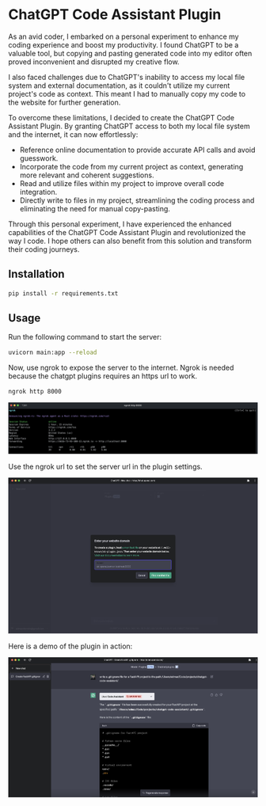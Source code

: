 # ChatGPT Code Assistant Plugin

As an avid coder, I embarked on a personal experiment to enhance my coding experience and boost my productivity. I found ChatGPT to be a valuable tool, but copying and pasting generated code into my editor often proved inconvenient and disrupted my creative flow.

I also faced challenges due to ChatGPT's inability to access my local file system and external documentation, as it couldn't utilize my current project's code as context. This meant I had to manually copy my code to the website for further generation.

To overcome these limitations, I decided to create the ChatGPT Code Assistant Plugin. By granting ChatGPT access to both my local file system and the internet, it can now effortlessly:

- Reference online documentation to provide accurate API calls and avoid guesswork.
- Incorporate the code from my current project as context, generating more relevant and coherent suggestions.
- Read and utilize files within my project to improve overall code integration.
- Directly write to files in my project, streamlining the coding process and eliminating the need for manual copy-pasting.

Through this personal experiment, I have experienced the enhanced capabilities of the ChatGPT Code Assistant Plugin and revolutionized the way I code. I hope others can also benefit from this solution and transform their coding journeys.

## Installation

```bash
pip install -r requirements.txt
```
## Usage

Run the following command to start the server:

```bash
uvicorn main:app --reload
```
Now, use ngrok to expose the server to the internet.
Ngrok is needed because the chatgpt plugins requires an https url to work.

```bash
ngrok http 8000
```
![ngrok](ngrok.png)

Use the ngrok url to set the server url in the plugin settings.

![plugin settings](add-plugin.png)

Here is a demo of the plugin in action:

![demo](demo.png)
